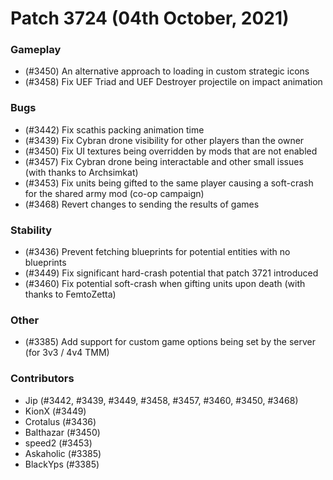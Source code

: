 Patch 3724 (04th October, 2021)
============================
### Gameplay
 - (#3450) An alternative approach to loading in custom strategic icons
 - (#3458) Fix UEF Triad and UEF Destroyer projectile on impact animation

### Bugs
 - (#3442) Fix scathis packing animation time
 - (#3439) Fix Cybran drone visibility for other players than the owner
 - (#3450) Fix UI textures being overridden by mods that are not enabled
 - (#3457) Fix Cybran drone being interactable and other small issues (with thanks to Archsimkat)
 - (#3453) Fix units being gifted to the same player causing a soft-crash for the shared army mod (co-op campaign)
 - (#3468) Revert changes to sending the results of games

### Stability
 - (#3436) Prevent fetching blueprints for potential entities with no blueprints
 - (#3449) Fix significant hard-crash potential that patch 3721 introduced
 - (#3460) Fix potential soft-crash when gifting units upon death (with thanks to FemtoZetta)

### Other
 - (#3385) Add support for custom game options being set by the server (for 3v3 / 4v4 TMM)

### Contributors
 - Jip (#3442, #3439, #3449, #3458, #3457, #3460, #3450, #3468)
 - KionX (#3449)
 - Crotalus (#3436)
 - Balthazar (#3450)
 - speed2 (#3453)
 - Askaholic (#3385)
 - BlackYps (#3385)
